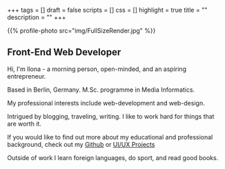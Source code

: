 +++
tags = []
draft = false
scripts = []
css = []
highlight = true
title = ""
description = ""
+++

{{% profile-photo src="img/FullSizeRender.jpg" %}}

## Front-End Web Developer

Hi, I'm Ilona - a morning person, open-minded, and an aspiring entrepreneur.

Based in Berlin, Germany. M.Sc. programme in Media Informatics.

My professional interests include web-development and web-design.

Intrigued by blogging, traveling, writing. I like to work hard for things that are worth it.

If you would like to find out more about my educational and professional background, check out my [Github](https://github.com/ilonacodes) or [UI/UX Projects](/ui-ux-projects)

Outside of work I learn foreign languages, do sport, and read good books.
